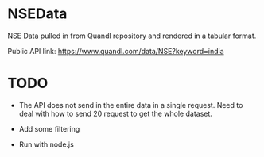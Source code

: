 # NSEData

NSE Data pulled in from Quandl repository and rendered in a tabular format. 

Public API link: https://www.quandl.com/data/NSE?keyword=india

# TODO

* The API does not send in the entire data in a single request. Need to deal with how to send 20 request to get the whole dataset.

* Add some filtering

* Run with node.js